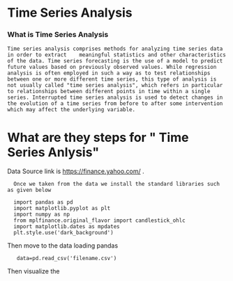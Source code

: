 # Time Series Analysis

### What is Time Series Analysis

    Time series analysis comprises methods for analyzing time series data in order to extract    meaningful statistics and other characteristics of the data. Time series forecasting is the use of a model to predict future values based on previously observed values. While regression analysis is often employed in such a way as to test relationships between one or more different time series, this type of analysis is not usually called "time series analysis", which refers in particular to relationships between different points in time within a single series. Interrupted time series analysis is used to detect changes in the evolution of a time series from before to after some intervention which may affect the underlying variable.

# What are they steps for " Time Series Anlysis"

Data Source link is https://finance.yahoo.com/ .

      Once we taken from the data we install the standard libraries such as given below

      import pandas as pd
      import matplotlib.pyplot as plt
      import numpy as np
      from mplfinance.original_flavor import candlestick_ohlc
      import matplotlib.dates as mpdates
      plt.style.use('dark_background')

Then move to the data loading pandas

       data=pd.read_csv('filename.csv')

Then visualize the
